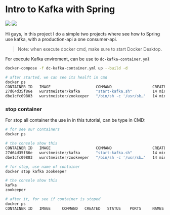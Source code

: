 # Intro to Kafka with Spring
![](https://img.shields.io/badge/by-Alejandro.Fuentes-informational?style=flat&logoColor=white&color=cdcdcd)
![](https://img.shields.io/badge/Attention-Project_In_Construction-informational?style=flat&logoColor=white&color=red)

Hi guys, in this project I do a simple two projects where see how to Spring use kafka, with a production-api a one consumer-api.

> Note: when execute docker cmd, make sure to start Docker Desktop.


For execute Kafka enviroment, can be use to `dc-kafka-container.yml`
```bash
docker-compose -f dc-kafka-container.yml up --build -d

# after started, we can see its healft in cmd
docker ps
CONTAINER ID   IMAGE                    COMMAND                  CREATED          STATUS          PORTS                                                NAMES
27d64d35f86e   wurstmeister/kafka       "start-kafka.sh"         14 minutes ago   Up 13 minutes   0.0.0.0:9092->9092/tcp                               kafka
dbe1cfc09803   wurstmeister/zookeeper   "/bin/sh -c '/usr/sb…"   14 minutes ago   Up 14 minutes   22/tcp, 2888/tcp, 3888/tcp, 0.0.0.0:2181->2181/tcp   zookeeper
```

### stop container
For stop all container the use in in this tutorial, can be type in CMD:
```bash
# for see our containers
docker ps

# the console show this
CONTAINER ID   IMAGE                    COMMAND                  CREATED          STATUS          PORTS                                                NAMES
27d64d35f86e   wurstmeister/kafka       "start-kafka.sh"         14 minutes ago   Up 13 minutes   0.0.0.0:9092->9092/tcp                               kafka
dbe1cfc09803   wurstmeister/zookeeper   "/bin/sh -c '/usr/sb…"   14 minutes ago   Up 14 minutes   22/tcp, 2888/tcp, 3888/tcp, 0.0.0.0:2181->2181/tcp   zookeeper

# for stop, use name of container
docker stop kafka zookeeper

# the console show this
kafka
zookeeper

# after it, for see if container is stoped
docker ps
CONTAINER ID   IMAGE     COMMAND   CREATED   STATUS    PORTS     NAMES

```